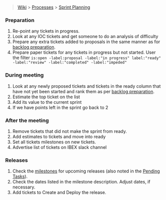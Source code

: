 > [Wiki](Home) > [Processes](Processes) > [Sprint Planning](Sprint-Planning)

### Preparation

1. Re-point any tickets in progress.
1. Look at any IOC tickets and get someone to do an analysis of difficulty
1. Prepare any extra tickets added to proposals in the same manner as for [backlog preparation](Backlog-Preparation).
1. Prepare paper tickets for any tickets in progress but not started. User the filter `is:open -label:proposal -label:"in progress" label:"ready" -label:"review" -label:"completed" -label:"impeded"`

### During meeting

1. Look at any newly proposed tickets and tickets in the ready column that have not yet been started and rank them as per [backlog preparation](Backlog-Preparation).
2. Estimate the top ticket on the list
3. Add its value to the current sprint
4. If we have points left in the sprint go back to 2

### After the meeting

1. Remove tickets that did not make the sprint from ready.
1. Add estimates to tickets and move into ready
1. Set all tickets milestones on new tickets.
1. Advertise list of tickets on IBEX slack channel

### Releases

1. Check the [milestones](https://github.com/ISISComputingGroup/IBEX/milestones) for upcoming releases (also noted in the [Pending Tasks](https://github.com/ISISComputingGroup/IBEX/wiki/Pending-Tasks)).
1. Check the dates listed in the milestone description.  Adjust dates, if necessary.
1. Add tickets to Create and Deploy the release.
